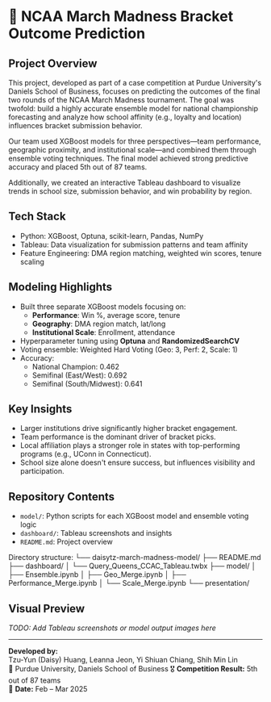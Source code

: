 # 🏀 NCAA March Madness Bracket Outcome Prediction

## Project Overview
This project, developed as part of a case competition at Purdue University's Daniels School of Business, focuses on predicting the outcomes of the final two rounds of the NCAA March Madness tournament. The goal was twofold: build a highly accurate ensemble model for national championship forecasting and analyze how school affinity (e.g., loyalty and location) influences bracket submission behavior.

Our team used XGBoost models for three perspectives—team performance, geographic proximity, and institutional scale—and combined them through ensemble voting techniques. The final model achieved strong predictive accuracy and placed 5th out of 87 teams.

Additionally, we created an interactive Tableau dashboard to visualize trends in school size, submission behavior, and win probability by region.

## Tech Stack
- Python: XGBoost, Optuna, scikit-learn, Pandas, NumPy
- Tableau: Data visualization for submission patterns and team affinity
- Feature Engineering: DMA region matching, weighted win scores, tenure scaling

## Modeling Highlights
- Built three separate XGBoost models focusing on:
  - **Performance**: Win %, average score, tenure
  - **Geography**: DMA region match, lat/long
  - **Institutional Scale**: Enrollment, attendance
- Hyperparameter tuning using **Optuna** and **RandomizedSearchCV**
- Voting ensemble: Weighted Hard Voting (Geo: 3, Perf: 2, Scale: 1)
- Accuracy:
  - National Champion: 0.462
  - Semifinal (East/West): 0.692
  - Semifinal (South/Midwest): 0.641

## Key Insights
- Larger institutions drive significantly higher bracket engagement.
- Team performance is the dominant driver of bracket picks.
- Local affiliation plays a stronger role in states with top-performing programs (e.g., UConn in Connecticut).
- School size alone doesn't ensure success, but influences visibility and participation.

## Repository Contents
- `model/`: Python scripts for each XGBoost model and ensemble voting logic
- `dashboard/`: Tableau screenshots and insights
- `README.md`: Project overview
  
Directory structure:
└── daisytz-march-madness-model/
    ├── README.md
    ├── dashboard/
    │   └── Query_Queens_CCAC_Tableau.twbx
    ├── model/
    │   ├── Ensemble.ipynb
    │   ├── Geo_Merge.ipynb
    │   ├── Performance_Merge.ipynb
    │   └── Scale_Merge.ipynb
    └── presentation/


## Visual Preview
_TODO: Add Tableau screenshots or model output images here_

---

**Developed by:**  
Tzu-Yun (Daisy) Huang, Leanna Jeon, Yi Shiuan Chiang, Shih Min Lin  
📍 Purdue University, Daniels School of Business
🎖️ **Competition Result:** 5th out of 87 teams  
📅 **Date:** Feb – Mar 2025


